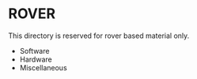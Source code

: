 # ROVER
This directory is reserved for rover based material only.

* Software
* Hardware
* Miscellaneous
